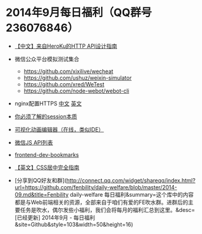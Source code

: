 # 2014年9月每日福利（QQ群号236076846）

- [【中文】来自HeroKu的HTTP API设计指南](http://get.jobdeer.com/343.get)
- 微信公众平台模拟测试集合
  - <https://github.com/xixilive/wecheat>
  - <https://github.com/ushuz/weixin-simulator>
  - <https://github.com/xred/WeTest>
  - <https://github.com/node-webot/webot-cli>
- nginx配置HTTPS [中文](http://nginx.org/cn/docs/http/configuring_https_servers.html) [英文](http://nginx.org/en/docs/http/configuring_https_servers.html)
- [你必须了解的session本质](http://www.freebuf.com/articles/web/10369.html)
- [可视化动画编辑器（在线，类似IDE）](http://www.nodefire.com/nf.html)
- [微信JS API列表](https://github.com/zxlie/WeixinApi)
- [frontend-dev-bookmarks](https://github.com/dypsilon/frontend-dev-bookmarks)
- [【英文】CSS居中完全指南](http://css-tricks.com/centering-css-complete-guide/)

















- [分享到QQ好友和群](http://connect.qq.com/widget/shareqq/index.html?url=https://github.com/fenbility/daily-welfare/blob/master/2014-09.md&title=Fenbility daily-welfare 每日福利&summary=这个库中的内容都是与Web前端相关的资源，全部来自于咱们有爱的FE吹水群。进群后的主要任务是吹水，偶尔发些小福利，我们会将每月的福利汇总到这里。&desc=[已经更新] 2014年9月 - 每日福利&site=Github&style=103&width=50&height=16)



